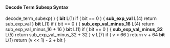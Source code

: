 #### Decode Term Subexp Syntax

<div class="syntax">
decode_term_subexp( ) {
    <b>bit</b>                                                               L(1)
    if ( bit == 0 ) {
        <b>sub_exp_val</b>                                                   L(4)
        return sub_exp_val
    }
    <b>bit</b>                                                               L(1)
    if ( bit == 0 ) {
        <b>sub_exp_val_minus_16</b>                                          L(4)
        return sub_exp_val_minus_16 + 16
    }
    <b>bit</b>                                                               L(1)
    if ( bit == 0 ) {
        <b>sub_exp_val_minus_32</b>                                          L(5)
        return sub_exp_val_minus_32 + 32
    }
    <b>v</b>                                                                 L(7)
    if ( v < 66 )
        return v + 64
    <b>bit</b>                                                               L(1)
    return (v << 1) - 2 + bit
}

</div>
